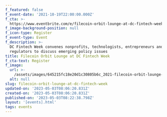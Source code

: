 ```yaml
---
f_featured: false
f_event-date: '2021-10-19T22:00:00.000Z'
f_cta: >-
  https://www.eventbrite.com/e/filecoin-orbit-lounge-at-dc-fintech-week-tickets-182039955407
f_image-background-position: null
f_icon-type: Register
f_event-type: Event
f_description: >-
  DC Fintech Week convenes nonprofits, technologists, entrepreneurs and
  regulators to discuss emerging policy issues
title: Filecoin Orbit Lounge at DC Fintech Week
f_cta-text: Register
f_image:
  url: >-
    /assets/images/645215fc18e20d1c30805b6c_2021-filecoin-orbit-lounge-event.png
  alt: null
slug: filecoin-orbit-lounge-at-dc-fintech-week
updated-on: '2023-05-03T08:06:20.831Z'
created-on: '2023-05-03T08:06:20.831Z'
published-on: '2023-05-03T08:22:38.798Z'
layout: '[events].html'
tags: events
---
```




